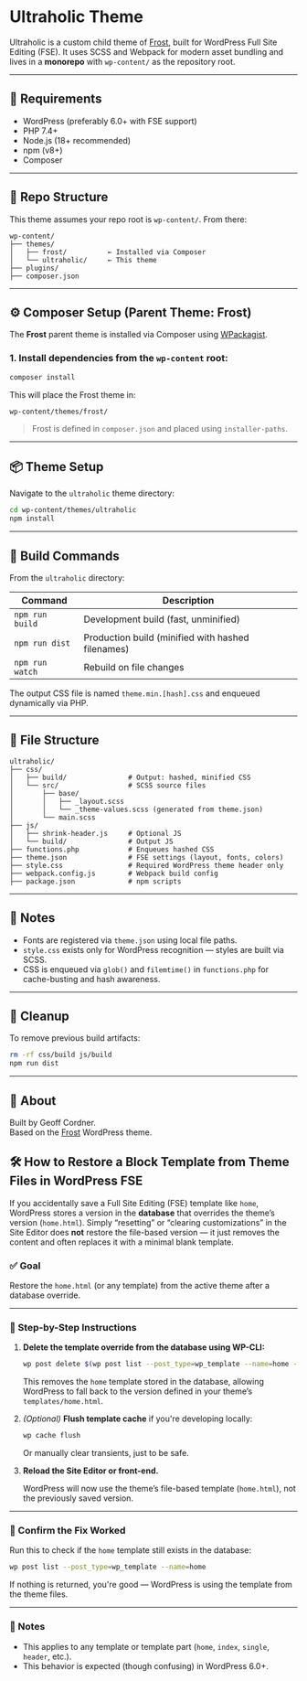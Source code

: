 # Ultraholic Theme

Ultraholic is a custom child theme of [Frost](https://frostwp.com/), built for WordPress Full Site Editing (FSE). It uses SCSS and Webpack for modern asset bundling and lives in a **monorepo** with `wp-content/` as the repository root.

---

## 🚀 Requirements

- WordPress (preferably 6.0+ with FSE support)
- PHP 7.4+
- Node.js (18+ recommended)
- npm (v8+)
- Composer

---

## 📁 Repo Structure

This theme assumes your repo root is `wp-content/`. From there:

```
wp-content/
├── themes/
│   ├── frost/          ← Installed via Composer
│   └── ultraholic/     ← This theme
├── plugins/
├── composer.json
```

---

## ⚙️ Composer Setup (Parent Theme: Frost)

The **Frost** parent theme is installed via Composer using [WPackagist](https://wpackagist.org).

### 1. Install dependencies from the `wp-content` root:

```bash
composer install
```

This will place the Frost theme in:

```
wp-content/themes/frost/
```

> Frost is defined in `composer.json` and placed using `installer-paths`.

---

## 📦 Theme Setup

Navigate to the `ultraholic` theme directory:

```bash
cd wp-content/themes/ultraholic
npm install
```

---

## 🔨 Build Commands

From the `ultraholic` directory:

| Command           | Description                                      |
|-------------------|--------------------------------------------------|
| `npm run build`   | Development build (fast, unminified)             |
| `npm run dist`    | Production build (minified with hashed filenames)|
| `npm run watch`   | Rebuild on file changes                          |

The output CSS file is named `theme.min.[hash].css` and enqueued dynamically via PHP.

---

## 🧱 File Structure

```
ultraholic/
├── css/
│   ├── build/               # Output: hashed, minified CSS
│   └── src/                 # SCSS source files
│       ├── base/
│       │   ├── _layout.scss
│       │   └── _theme-values.scss (generated from theme.json)
│       └── main.scss
├── js/
│   ├── shrink-header.js     # Optional JS
│   └── build/               # Output JS
├── functions.php            # Enqueues hashed CSS
├── theme.json               # FSE settings (layout, fonts, colors)
├── style.css                # Required WordPress theme header only
├── webpack.config.js        # Webpack build config
├── package.json             # npm scripts
```

---

## 🧠 Notes

- Fonts are registered via `theme.json` using local file paths.
- `style.css` exists only for WordPress recognition — styles are built via SCSS.
- CSS is enqueued via `glob()` and `filemtime()` in `functions.php` for cache-busting and hash awareness.

---

## 🧼 Cleanup

To remove previous build artifacts:

```bash
rm -rf css/build js/build
npm run dist
```

---

## 🧠 About

Built by Geoff Cordner.  
Based on the [Frost](https://frostwp.com/) WordPress theme.

## 🛠 How to Restore a Block Template from Theme Files in WordPress FSE

If you accidentally save a Full Site Editing (FSE) template like `home`, WordPress stores a version in the **database** that overrides the theme’s version (`home.html`). Simply “resetting” or “clearing customizations” in the Site Editor does **not** restore the file-based version — it just removes the content and often replaces it with a minimal blank template.

### ✅ Goal

Restore the `home.html` (or any template) from the active theme after a database override.

---

### 🔧 Step-by-Step Instructions

1. **Delete the template override from the database using WP-CLI:**

   ```bash
   wp post delete $(wp post list --post_type=wp_template --name=home --format=ids)
   ```

   This removes the `home` template stored in the database, allowing WordPress to fall back to the version defined in your theme’s `templates/home.html`.

2. *(Optional)* **Flush template cache** if you're developing locally:

   ```bash
   wp cache flush
   ```

   Or manually clear transients, just to be safe.

3. **Reload the Site Editor or front-end.**

   WordPress will now use the theme’s file-based template (`home.html`), not the previously saved version.

---

### 🧪 Confirm the Fix Worked

Run this to check if the `home` template still exists in the database:

```bash
wp post list --post_type=wp_template --name=home
```

If nothing is returned, you're good — WordPress is using the template from the theme files.

---

### 📌 Notes

- This applies to any template or template part (`home`, `index`, `single`, `header`, etc.).
- This behavior is expected (though confusing) in WordPress 6.0+.

